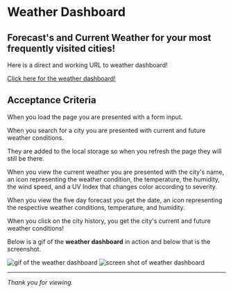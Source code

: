# Weather Dashboard
## Forecast's and Current Weather for your most frequently visited cities!

Here is a direct and working URL to weather dashboard!

[Click here for the weather dashboard!](https://cat-lin-morgan.github.io/weather-dashboard/ "Cat's Weather Dashboard")

## Acceptance Criteria
When you load the page you are presented with a form input. 

When you search for a city you are presented with current and future weather conditions.

They are added to the local storage so when you refresh the page they will still be there.

When you view the current weather you are presented with the city's name, an icon representing the weather condition, the temperature, the humidity, the wind speed, and a UV Index that changes color according to severity. 

When you view the five day forecast you get the date, an icon representing the respective weather conditions, temperature, and humidity.

When you click on the city history, you get the city's current and future weather conditions!

Below is a gif of the __weather dashboard__ in action and below that is the screenshot.

<img src="assets/images/" alt="gif of the weather dashboard"/>

<img src="./assets/images/" alt="screen shot of weather dashboard"/>

---

*Thank you for viewing.*